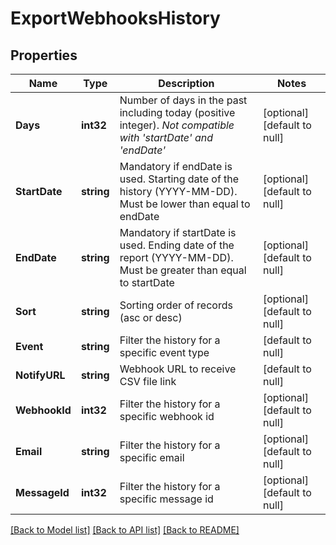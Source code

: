 # ExportWebhooksHistory

## Properties
Name | Type | Description | Notes
------------ | ------------- | ------------- | -------------
**Days** | **int32** | Number of days in the past including today (positive integer). _Not compatible with &#39;startDate&#39; and &#39;endDate&#39;_ | [optional] [default to null]
**StartDate** | **string** | Mandatory if endDate is used. Starting date of the history (YYYY-MM-DD). Must be lower than equal to endDate | [optional] [default to null]
**EndDate** | **string** | Mandatory if startDate is used. Ending date of the report (YYYY-MM-DD). Must be greater than equal to startDate | [optional] [default to null]
**Sort** | **string** | Sorting order of records (asc or desc) | [optional] [default to null]
**Event** | **string** | Filter the history for a specific event type | [default to null]
**NotifyURL** | **string** | Webhook URL to receive CSV file link | [default to null]
**WebhookId** | **int32** | Filter the history for a specific webhook id | [optional] [default to null]
**Email** | **string** | Filter the history for a specific email | [optional] [default to null]
**MessageId** | **int32** | Filter the history for a specific message id | [optional] [default to null]

[[Back to Model list]](../README.md#documentation-for-models) [[Back to API list]](../README.md#documentation-for-api-endpoints) [[Back to README]](../README.md)


